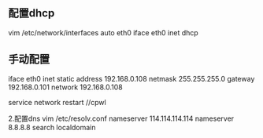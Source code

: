 ## 配置dhcp

vim /etc/network/interfaces
auto eth0
iface eth0 inet dhcp


## 手动配置
iface eth0 inet static
address 192.168.0.108
netmask 255.255.255.0
gateway 192.168.0.101
network 192.168.0.108

service network restart //cpwl

2.配置dns
vim /etc/resolv.conf
nameserver 114.114.114.114
nameserver 8.8.8.8
search localdomain

